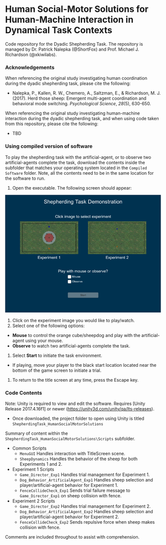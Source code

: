[image1]: ./Shepherding_Unity_TitleScreen.png "Shepherding Task Title Screen"

# Human Social-Motor Solutions for Human-Machine Interaction in Dynamical Task Contexts

Code repository for the Dyadic Shepherding Task. The repository is managed by Dr. Patrick Nalepka (@ShortFox) and Prof. Michael J. Richardson (@xkiwilabs).

### Acknowledgements
When referencing the original study investigating human coordination during the dyadic shepherding task, please cite the following:  
- Nalepka, P., Kallen, R. W., Chemero, A., Saltzman, E., & Richardson, M. J. (2017). Herd those sheep: Emergent multi-agent coordination and behavioral mode switching. *Psychological Science*, *28*(5), 630-650.

When referencing the original study investigating human-machine interaction during the dyadic shepherding task, and when using code taken from this repository, please cite the following:  
- TBD

### Using compiled version of software
To play the shepherding task with the artificial-agent, or to observe two artificial-agents complete the task, download the contents inside the subfolder that matches your operating system located in the ```Compiled Software``` folder. Note, all the contents need to be in the same location for the software to run.

1. Open the executable. The following screen should appear:

![Shepherding Unity Screen Shot](./Shepherding_Unity_TitleScreen.PNG)

1. Click on the experiment image you would like to play/watch.
1. Select one of the following options:  
  * **Mouse** to control the orange cube/sheepdog and play with the artificial-agent using your mouse.
  * **Observe** to watch two artificial-agents complete the task.

1. Select **Start** to initiate the task environment.
  * If playing, move your player to the black start location located near the bottom of the game screen to initiate a trial.
1. To return to the title screen at any time, press the Escape key.

### Code Contents
Note: Unity is required to view and edit the software. Requires [Unity Release 2017.4.16f1] or newer (https://unity3d.com/unity/qa/lts-releases).
- Once downloaded, the project folder to open using Unity is titled ```ShepherdingTask_HumanSocialMotorSolutions```

Summary of content within the ```ShepherdingTask_HumanSocialMotorSolutions\Scripts``` subfolder.
* Common Scripts
  * ```MenuGUI``` Handles interaction with TitleScreen scene.
  * ```SheepDynamics``` Handles the behavior of the sheep for both Experiments 1 and 2.
* Experiment 1 Scripts
  * ```Game_Director_Exp1``` Handles trial management for Experiment 1.
  * ```Dog_Behavior_ArtificialAgent_Exp1``` Handles sheep selection and player/artificial-agent behavior for Experiment 1.
  * ```FenceCollideCheck_Exp1``` Sends trial failure message to ```Game_Director_Exp1``` on sheep collision with fence.
* Experiment 2 Scripts
  * ```Game_Director_Exp2``` Handles trial management for Experiment 2.
  * ```Dog_Behavior_ArtificialAgent_Exp2``` Handles sheep selection and player/artificial-agent behavior for Experiment 2.
  * ```FenceCollideCheck_Exp2``` Sends repulsive force when sheep makes collision with fence.

Comments are included throughout to assist with comprehension.
